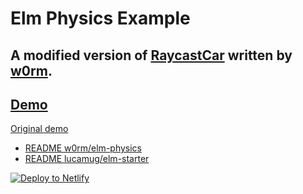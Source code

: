 # Elm Physics Example

## A modified version of [RaycastCar](https://github.com/w0rm/elm-physics/blob/raycast-vehicle/examples/RaycastCar.elm) written by [w0rm](https://github.com/w0rm).

## [Demo](https://elm-physics-example.guupa.com/)

[Original demo](http://unsoundscapes.com/elm-physics/examples/raycast-car/)

* [README w0rm/elm-physics](https://package.elm-lang.org/packages/w0rm/elm-physics/latest/)
* [README lucamug/elm-starter](https://github.com/lucamug/elm-starter)

[![Deploy to Netlify](https://www.netlify.com/img/deploy/button.svg)](https://app.netlify.com/start/deploy?repository=https://github.com/lucamug/elm-physics-example)
